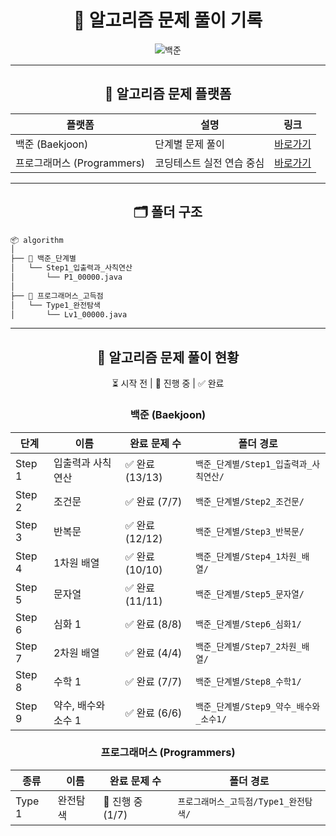 
<div align="center">
  
# 🧠 알고리즘 문제 풀이 기록
  
![백준](http://mazandi.herokuapp.com/api?handle=2zzimy&theme=warm)
</div>

---



<div align="center">

## 📌 알고리즘 문제 플랫폼

  
| 플랫폼                  | 설명             | 링크                                        |
| -------------------- | -------------- |-------------------------------------------|
| 백준 (Baekjoon)        | 단계별 문제 풀이      | [바로가기](https://www.acmicpc.net/step)      |
| 프로그래머스 (Programmers) | 코딩테스트 실전 연습 중심 | [바로가기](https://school.programmers.co.kr/) |

</div>

---

<div align="center">
  
## 🗂️ 폴더 구조

</div>


```bash
📦 algorithm
│
├── 📁 백준_단계별
│   └── Step1_입출력과_사칙연산
│       └── P1_00000.java
│
├── 📁 프로그래머스_고득점
│   └── Type1_완전탐색
│       └── Lv1_00000.java
```

---

<div align="center">

## 📖 알고리즘 문제 풀이 현황

⏳ 시작 전 | 🔄 진행 중 | ✅ 완료

### 백준 (Baekjoon)


| 단계     | 이름           | 완료 문제 수      | 폴더 경로                     |
|--------|--------------|--------------|---------------------------|
| Step 1 | 입출력과 사칙연산    | ✅ 완료 (13/13) | `백준_단계별/Step1_입출력과_사칙연산/` |
| Step 2 | 조건문          | ✅ 완료 (7/7)   | `백준_단계별/Step2_조건문/`       |
| Step 3 | 반복문          | ✅ 완료 (12/12) | `백준_단계별/Step3_반복문/`       |
| Step 4 | 1차원 배열       | ✅ 완료 (10/10) | `백준_단계별/Step4_1차원_배열/`    |
| Step 5 | 문자열          | ✅ 완료 (11/11) | `백준_단계별/Step5_문자열/`       |
| Step 6 | 심화 1         | ✅ 완료 (8/8)   | `백준_단계별/Step6_심화1/`       |
| Step 7 | 2차원 배열       | ✅ 완료 (4/4)   | `백준_단계별/Step7_2차원_배열/`    |
| Step 8 | 수학 1         | ✅ 완료 (7/7)   | `백준_단계별/Step8_수학1/`       |
| Step 9 | 약수, 배수와 소수 1 | ✅ 완료 (6/6)   | `백준_단계별/Step9_약수_배수와_소수1/` |


### 프로그래머스 (Programmers)

| 종류     | 이름   | 완료 문제 수       | 폴더 경로                    |
|--------|------|---------------|--------------------------|
| Type 1 | 완전탐색 | 🔄 진행 중 (1/7) | `프로그래머스_고득점/Type1_완전탐색/` |


</div>